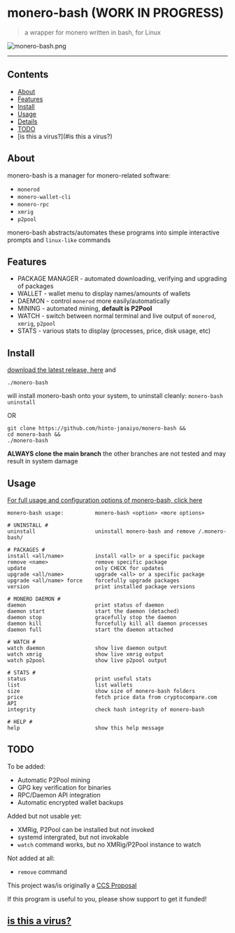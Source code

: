 # monero-bash (WORK IN PROGRESS)
>a wrapper for monero written in bash, for Linux

![monero-bash.png](https://i.ibb.co/x8zcf7p/monero-bash.png)

---

## Contents
* [About](#About)
* [Features](#Features)
* [Install](#Install)
* [Usage](#Usage)
* [Details](#Details)
* [TODO](#TODO)
* [is this a virus?](#is this a virus?)

## About
monero-bash is a manager for monero-related software:

* `monerod`
* `monero-wallet-cli`
* `monero-rpc`
* `xmrig`
* `p2pool`

monero-bash abstracts/automates these programs into simple interactive prompts and `linux-like` commands

## Features
* PACKAGE MANAGER - automated downloading, verifying and upgrading of packages
* WALLET - wallet menu to display names/amounts of wallets
* DAEMON - control `monerod` more easily/automatically
* MINING - automated mining, **default is P2Pool**
* WATCH - switch between normal terminal and live output of `monerod`, `xmrig`, `p2pool`
* STATS - various stats to display (processes, price, disk usage, etc)

## Install
[download the latest release, here](https://github.com/hinto-janaiyo/monero-bash/releases/latest) and
```
./monero-bash
```
will install monero-bash onto your system, to uninstall cleanly: `monero-bash uninstall`

OR

```
git clone https://github.com/hinto-janaiyo/monero-bash &&
cd monero-bash &&
./monero-bash
```
**ALWAYS clone the main branch** the other branches are not tested and may result in system damage

## Usage
[For full usage and configuration options of monero-bash, click here](https://github.com/hinto-janaiyo/monero-bash/blob/main/docs/help.md)
```
monero-bash usage:          monero-bash <option> <more options>

# UNINSTALL #
uninstall                   uninstall monero-bash and remove /.monero-bash/

# PACKAGES #
install <all/name>          install <all> or a specific package
remove <name>               remove specific package
update                      only CHECK for updates
upgrade <all/name>          upgrade <all> or a specific package
upgrade <all/name> force    forcefully upgrade packages
version                     print installed package versions

# MONERO DAEMON #
daemon                      print status of daemon
daemon start                start the daemon (detached)
daemon stop                 gracefully stop the daemon
daemon kill                 forcefully kill all daemon processes
daemon full                 start the daemon attached

# WATCH #
watch daemon                show live daemon output
watch xmrig                 show live xmrig output
watch p2pool                show live p2pool output

# STATS #
status                      print useful stats
list                        list wallets
size                        show size of monero-bash folders
price                       fetch price data from cryptocompare.com API
integrity                   check hash integrity of monero-bash

# HELP #
help                        show this help message
```

## TODO
To be added:
* Automatic P2Pool mining
* GPG key verification for binaries
* RPC/Daemon API integration
* Automatic encrypted wallet backups

Added but not usable yet:
* XMRig, P2Pool can be installed but not invoked
* systemd intergrated, but not invokable
* `watch` command works, but no XMRig/P2Pool instance to watch

Not added at all:
* `remove` command

This project was/is originally a [CCS Proposal](https://repo.getmonero.org/monero-project/ccs-proposals/-/merge_requests/297)

If this program is useful to you, please show support to get it funded!

## [is this a virus?](https://github.com/hinto-janaiyo/monero-bash/blob/main/docs/upgrade_explaination.md)
